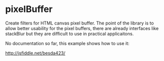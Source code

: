 
# pixelBuffer

Create filters for HTML canvas pixel buffer. The point of the library is to allow better usability for the pixel buffers, there are already interfaces like stackBlur but they are difficult to use in practical applicaitons.

No documentation so far, this example shows how to use it:

http://jsfiddle.net/besda423/